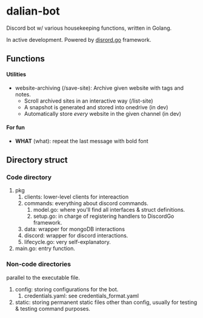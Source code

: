 # dalian-bot

Discord bot w/ various housekeeping functions, written in Golang.

In active development. Powered by [disrord.go](https://github.com/bwmarrin/discordgo) framework.

## Functions 

#### Utilities
* website-archiving (/save-site): Archive given website with tags and notes. 
  * Scroll archived sites in an interactive way (/list-site)
  * A snapshot is generated and stored into onedrive (in dev)
  * Automatically store *every* website in the given channel (in dev)

#### For fun
* **WHAT** (what): repeat the last message with bold font


## Directory struct

### Code directory

1. pkg
   1. clients: lower-level clients for intereaction
   2. commands: everything about discord commands.
      1. model.go: where you'll find all interfaces & struct definitions.
      2. setup.go: in charge of registering handlers to DiscordGo framework.
   3. data: wrapper for mongoDB interactions
   4. discord: wrapper for discord interactions.
   5. lifecycle.go: very self-explanatory.
2. main.go: entry function.

### Non-code directories
parallel to the executable file.
1. config: storing configurations for the bot.
   1. credentials.yaml: see credentials_format.yaml
2. static: storing permanent static files other than config, usually for testing & testing command
purposes.
